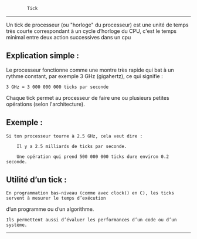             Tick
**************************************************************

Un tick de processeur (ou "horloge" du processeur) est une unité de temps très courte correspondant 
à un cycle d’horloge du CPU, c'est le temps minimal entre deux action successives dans un cpu 

Explication simple :
--------------------

Le processeur fonctionne comme une montre très rapide qui bat à un rythme constant,
par exemple 3 GHz (gigahertz), ce qui signifie :

    3 GHz = 3 000 000 000 ticks par seconde

Chaque tick permet au processeur de faire une ou plusieurs petites opérations (selon l'architecture).

Exemple :
---------

    Si ton processeur tourne à 2.5 GHz, cela veut dire :

        Il y a 2.5 milliards de ticks par seconde.

        Une opération qui prend 500 000 000 ticks dure environ 0.2 seconde.

Utilité d’un tick :
-------------------

    En programmation bas-niveau (comme avec clock() en C), les ticks servent à mesurer le temps d’exécution 
d’un programme ou d’un algorithme.

    Ils permettent aussi d’évaluer les performances d’un code ou d’un système.

*******************************************************************************************
